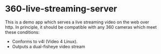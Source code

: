 # 360-live-streaming-server
This is a demo app which serves a live streaming video on the web over http. In principle, it should be compatible with any 360 cameras which meet these conditions:
- Conforms to v4l (Video 4 Linux).
- Outputs a dual-fisheye video stream

